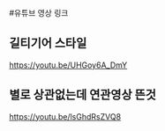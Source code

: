 

#유튜브 영상 링크


## 길티기어  스타일
https://youtu.be/UHGoy6A_DmY



## 별로 상관없는데 연관영상 뜬것
https://youtu.be/lsGhdRsZVQ8
